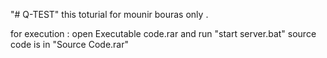 "# Q-TEST" 
this toturial for mounir bouras only .

for execution :
  open Executable code.rar and run "start server.bat"
source code is in "Source Code.rar"
